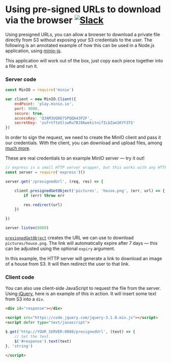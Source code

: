 # Using pre-signed URLs to download via the browser [![Slack](https://slack.minio.io/slack?type=svg)](https://slack.minio.io)

Using presigned URLs, you can allow a browser to download a private file
directly from S3 without exposing your S3 credentials to the user. The
following is an annotated example of how this can be used in a Node.js
application, using [minio-js](https://github.com/minio/minio-js).

This application will work out of the box, just copy each piece together into a
file and run it.

### Server code

```js
const MinIO = require('minio')

var client = new MinIO.Client({
    endPoint: 'play.minio.io',
    port: 9000,
    secure: true,
    accessKey: 'Q3AM3UQ867SPQQA43P2F',
    secretKey: 'zuf+tfteSlswRu7BJ86wekitnifILbZam1KYY3TG'
})
```

In order to sign the request, we need to create the MinIO client and pass it
our credentials. With the client, you can download and upload files,
among [much more](https://github.com/minio/minio-js/blob/master/docs/API.md).

These are real credentials to an example MinIO server — try it out!

```js
// express is a small HTTP server wrapper, but this works with any HTTP server
const server = require('express')()

server.get('/presignedUrl', (req, res) => {

    client.presignedGetObject('pictures', 'house.png', (err, url) => {
        if (err) throw err

        res.redirect(url)
    })

})

server.listen(8080)
```

[`presignedGetObject`](https://docs.minio.io/docs/javascript-client-api-reference#presignedGetObject)
creates the URL we can use to download `pictures/house.png`. The link will
automatically expire after 7 days — this can be adjusted using the optional
`expiry` argument.

In this example, the HTTP server will generate a link to download an image of
a house from S3. It will then redirect the user to that link.

### Client code
You can also use client-side JavaScript to request the file from the server.
Using [jQuery](http://jquery.com/), here is an example of this in action. It
will insert some text from S3 into a `div`.

```html
<div id="response"></div>

<script src="https://code.jquery.com/jquery-3.1.0.min.js"></script>
<script defer type="text/javascript">

$.get('http://YOUR_SERVER:8080/presignedUrl', (text) => {
	// Set the text.
	$('#response').text(text)
}, 'string')

</script>
```
